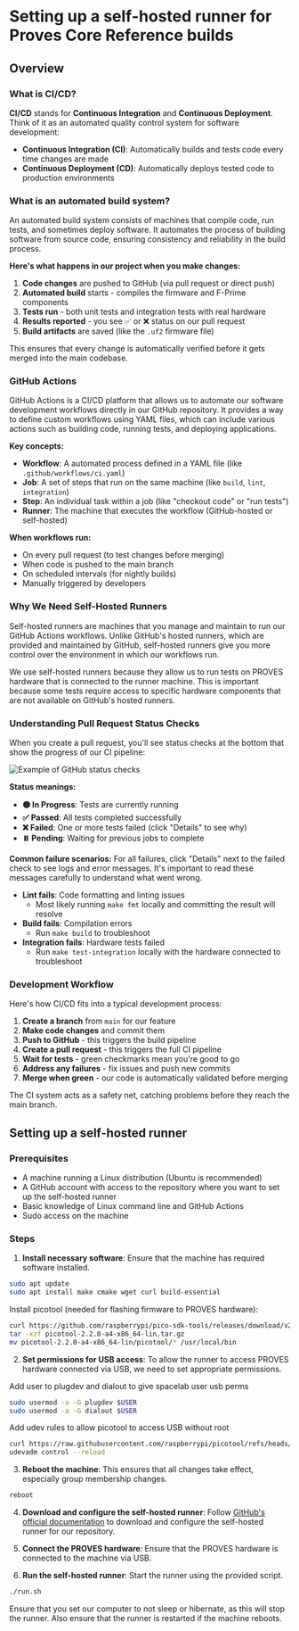 # Setting up a self-hosted runner for Proves Core Reference builds

## Overview

### What is CI/CD?

**CI/CD** stands for **Continuous Integration** and **Continuous Deployment**. Think of it as an automated quality control system for software development:

- **Continuous Integration (CI)**: Automatically builds and tests code every time changes are made
- **Continuous Deployment (CD)**: Automatically deploys tested code to production environments

### What is an automated build system?

An automated build system consists of machines that compile code, run tests, and sometimes deploy software. It automates the process of building software from source code, ensuring consistency and reliability in the build process.

**Here's what happens in our project when you make changes:**

1. **Code changes** are pushed to GitHub (via pull request or direct push)
2. **Automated build** starts - compiles the firmware and F-Prime components
3. **Tests run** - both unit tests and integration tests with real hardware
4. **Results reported** - you see ✅ or ❌ status on our pull request
5. **Build artifacts** are saved (like the `.uf2` firmware file)

This ensures that every change is automatically verified before it gets merged into the main codebase.

### GitHub Actions

GitHub Actions is a CI/CD platform that allows us to automate our software development workflows directly in our GitHub repository. It provides a way to define custom workflows using YAML files, which can include various actions such as building code, running tests, and deploying applications.

**Key concepts:**
- **Workflow**: A automated process defined in a YAML file (like `.github/workflows/ci.yaml`)
- **Job**: A set of steps that run on the same machine (like `build`, `lint`, `integration`)
- **Step**: An individual task within a job (like "checkout code" or "run tests")
- **Runner**: The machine that executes the workflow (GitHub-hosted or self-hosted)

**When workflows run:**
- On every pull request (to test changes before merging)
- When code is pushed to the main branch
- On scheduled intervals (for nightly builds)
- Manually triggered by developers

### Why We Need Self-Hosted Runners

Self-hosted runners are machines that you manage and maintain to run our GitHub Actions workflows. Unlike GitHub's hosted runners, which are provided and maintained by GitHub, self-hosted runners give you more control over the environment in which our workflows run.

We use self-hosted runners because they allow us to run tests on PROVES hardware that is connected to the runner machine. This is important because some tests require access to specific hardware components that are not available on GitHub's hosted runners.

### Understanding Pull Request Status Checks

When you create a pull request, you'll see status checks at the bottom that show the progress of our CI pipeline:

![Example of GitHub status checks](https://docs.github.com/assets/cb-17910/mw-1440/images/help/pull_requests/pr-checks-success.webp)

**Status meanings:**
- **🟡 In Progress**: Tests are currently running
- **✅ Passed**: All tests completed successfully
- **❌ Failed**: One or more tests failed (click "Details" to see why)
- **⏸️ Pending**: Waiting for previous jobs to complete

**Common failure scenarios:**
For all failures, click "Details" next to the failed check to see logs and error messages. It's important to read these messages carefully to understand what went wrong.

- **Lint fails**: Code formatting and linting issues
    - Most likely running `make fmt` locally and committing the result will resolve
- **Build fails**: Compilation errors
    - Run `make build` to troubleshoot
- **Integration fails**: Hardware tests failed
    - Run `make test-integration` locally with the hardware connected to troubleshoot

### Development Workflow

Here's how CI/CD fits into a typical development process:

1. **Create a branch** from `main` for our feature
2. **Make code changes** and commit them
3. **Push to GitHub** - this triggers the build pipeline
4. **Create a pull request** - this triggers the full CI pipeline
5. **Wait for tests** - green checkmarks mean you're good to go
6. **Address any failures** - fix issues and push new commits
7. **Merge when green** - our code is automatically validated before merging

The CI system acts as a safety net, catching problems before they reach the main branch.

## Setting up a self-hosted runner

### Prerequisites

- A machine running a Linux distribution (Ubuntu is recommended)
- A GitHub account with access to the repository where you want to set up the self-hosted runner
- Basic knowledge of Linux command line and GitHub Actions
- Sudo access on the machine

### Steps

1. **Install necessary software**: Ensure that the machine has required software installed.

```bash
sudo apt update
sudo apt install make cmake wget curl build-essential
```

Install picotool (needed for flashing firmware to PROVES hardware):
```bash
curl https://github.com/raspberrypi/pico-sdk-tools/releases/download/v2.2.0-2/picotool-2.2.0-a4-x86_64-lin.tar.gz -o picotool-2.2.0-a4-x86_64-lin.tar.gz
tar -xzf picotool-2.2.0-a4-x86_64-lin.tar.gz
mv picotool-2.2.0-a4-x86_64-lin/picotool/* /usr/local/bin
```

2. **Set permissions for USB access**: To allow the runner to access PROVES hardware connected via USB, we need to set appropriate permissions.

Add user to plugdev and dialout to give spacelab user usb perms
```sh
sudo usermod -a -G plugdev $USER
sudo usermod -a -G dialout $USER
```

Add udev rules to allow picotool to access USB without root
```sh
curl https://raw.githubusercontent.com/raspberrypi/picotool/refs/heads/master/udev/60-picotool.rules -o /etc/udev/rules.d/60-picotool.rules
udevadm control --reload
```

3. **Reboot the machine**: This ensures that all changes take effect, especially group membership changes.

```sh
reboot
```

4. **Download and configure the self-hosted runner**: Follow [GitHub's official documentation](https://github.com/organizations/Open-Source-Space-Foundation/settings/actions/runners/new?arch=x64&os=linux) to download and configure the self-hosted runner for our repository.

5. **Connect the PROVES hardware**: Ensure that the PROVES hardware is connected to the machine via USB.

6. **Run the self-hosted runner**: Start the runner using the provided script.

```sh
./run.sh
```

Ensure that you set our computer to not sleep or hibernate, as this will stop the runner. Also ensure that the runner is restarted if the machine reboots.
